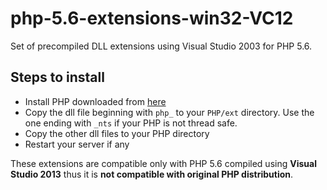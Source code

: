 # php-5.6-extensions-win32-VC12
Set of precompiled DLL extensions using Visual Studio 2003 for PHP 5.6.

## Steps to install
* Install PHP downloaded from [here](https://github.com/maryo/php-5.6.13-win32-VC12)
* Copy the dll file beginning with `php_` to your `PHP/ext` directory. Use the one ending with `_nts` if your PHP is not thread safe.
* Copy the other dll files to your PHP directory
* Restart your server if any

These extensions are compatible only with PHP 5.6 compiled using **Visual Studio 2013** thus it is **not compatible with original PHP distribution**.
